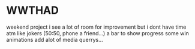 # WWTHAD
weekend project
i see a lot of room for improvement but i dont have time atm 
like jokers (50:50, phone a friend...)
a bar to show progress
some win animations
add alot of media querrys...
